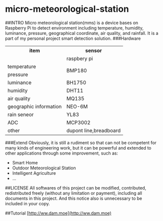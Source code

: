 # micro-meteorological-station
##INTRO
Micro meteorological station(mms) is a device bases on Raspberry Pi to detect environment including temperature, humidity, luminance, pressure,  geographical coordinate, air quality, and rainfall. It is a part of my personal project smart detection solution. 
###Hardware
<table>
	<tr><th>item</th><th>sensor</th></tr>
	<tr><td></td><td>raspbery pi</td></tr>
	<tr><td>temperature</td><td rowspan="2">BMP180</td></tr>
	<tr><td>pressure</td></tr>
	<tr><td>luminance</td><td>BH1750</td></tr>
	<tr><td>humidity</td><td>DHT11</td></tr>
	<tr><td>air quality</td><td>MQ135</td></tr>
	<tr><td>geographic information</td><td>NEO-6M</td></tr>
	<tr><td>rain seneor</td><td>YL83</td></tr>
	<tr><td>ADC</td><td>MCP3002</td></tr>
	<tr><td>other</td><td>dupont line,breadboard</td></tr>
</table>
###Extend
Obviously, it is still a rudiment so that can not be competent for many kinds of engineering work, but it can be powerful and extended to other applications through some improvement, such as:

+ Smart Home
+ Outdoor Meteorological Station
+ Intelligent Agriculture
+ ...

##LICENSE
All softwares of this project can be modified, contributed, redistributed freely (without any limitation or payment), including all documents in this project. And this notice also is unnecessary to be included in your copy.

##Tutorial
[http://ww.dam.moe](http://ww.dam.moe)
